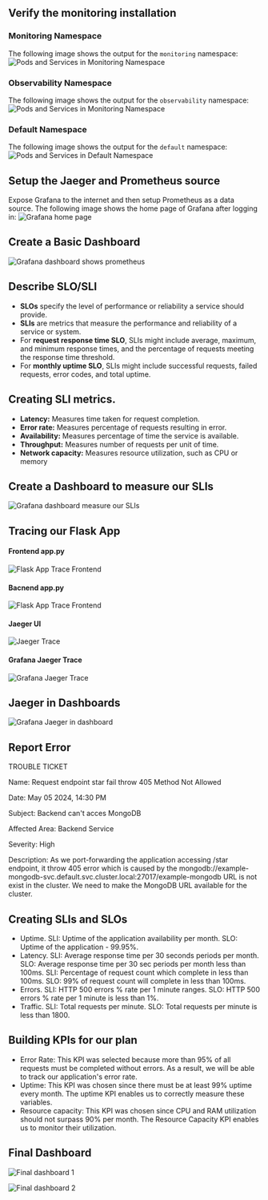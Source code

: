 ## Verify the monitoring installation

### Monitoring Namespace

The following image shows the output for the `monitoring` namespace:
![Pods and Services in Monitoring Namespace](answer-img/get-services-monitoring.png)

### Observability Namespace

The following image shows the output for the `observability` namespace:
![Pods and Services in Monitoring Namespace](answer-img/get-services-obrservability.png)

### Default Namespace

The following image shows the output for the `default` namespace:
![Pods and Services in Default Namespace](answer-img/get-all.png)

## Setup the Jaeger and Prometheus source

Expose Grafana to the internet and then setup Prometheus as a data source. The following image shows the home page of Grafana after logging in:
![Grafana home page](answer-img/fofana.png)

## Create a Basic Dashboard

![Grafana dashboard shows prometheus](answer-img/data-source-prometheus.png)

## Describe SLO/SLI

- **SLOs** specify the level of performance or reliability a service should provide.
- **SLIs** are metrics that measure the performance and reliability of a service or system.
- For **request response time SLO**, SLIs might include average, maximum, and minimum response times, and the percentage of requests meeting the response time threshold.
- For **monthly uptime SLO**, SLIs might include successful requests, failed requests, error codes, and total uptime.

## Creating SLI metrics.

- **Latency:** Measures time taken for request completion.
- **Error rate:** Measures percentage of requests resulting in error.
- **Availability:** Measures percentage of time the service is available.
- **Throughput:** Measures number of requests per unit of time.
- **Network capacity:** Measures resource utilization, such as CPU or memory

## Create a Dashboard to measure our SLIs

![Grafana dashboard measure our SLIs](answer-img/metric-dashboard.png)

## Tracing our Flask App

#### Frontend app.py

![Flask App Trace Frontend](./answer-img/frontend-app.png)

#### Bacnend app.py

![Flask App Trace Frontend](./answer-img/frontend-app.png)

#### Jaeger UI

![Jaeger Trace](./answer-img/backend-jaeger.png)

#### Grafana Jaeger Trace

![Grafana Jaeger Trace](./answer-img/grafana-jaeger.png)

## Jaeger in Dashboards

![Grafana Jaeger in dashboard](./answer-img/jaeger-dashboard.png)

## Report Error

TROUBLE TICKET

Name: Request endpoint star fail throw 405 Method Not Allowed

Date: May 05 2024, 14:30 PM

Subject: Backend can't acces MongoDB

Affected Area: Backend Service

Severity: High

Description: As we port-forwarding the application accessing /star endpoint, it throw 405 error which is caused by the mongodb://example-mongodb-svc.default.svc.cluster.local:27017/example-mongodb URL is not exist in the cluster. We need to make the MongoDB URL available for the cluster.

## Creating SLIs and SLOs

- Uptime. SLI: Uptime of the application availability per month. SLO: Uptime of the application - 99.95%.
- Latency. SLI: Average response time per 30 seconds periods per month. SLO: Average response time per 30 sec periods per month less than 100ms. SLI: Percentage of request count which complete in less than 100ms. SLO: 99% of request count will complete in less than 100ms.
- Errors. SLI: HTTP 500 errors % rate per 1 minute ranges. SLO: HTTP 500 errors % rate per 1 minute is less than 1%.
- Traffic. SLI: Total requests per minute. SLO: Total requests per minute is less than 1800.

## Building KPIs for our plan

- Error Rate: This KPI was selected because more than 95% of all requests must be completed without errors. As a result, we will be able to track our application's error rate.
- Uptime: This KPI was chosen since there must be at least 99% uptime every month. The uptime KPI enables us to correctly measure these variables.
- Resource capacity: This KPI was chosen since CPU and RAM utilization should not surpass 90% per month. The Resource Capacity KPI enables us to monitor their utilization.

## Final Dashboard

![Final dashboard 1](./answer-img/final-dashboard-1.png)

![Final dashboard 2](./answer-img/final-dashboard-2.png)
